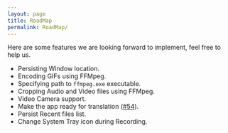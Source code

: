 ```yaml
---
layout: page
title: RoadMap
permalink: RoadMap/
---
```


Here are some features we are looking forward to implement, feel free to help us.

- Persisting Window location.
- Encoding GIFs using FFMpeg.
- Specifying path to `ffmpeg.exe` executable.
- Cropping Audio and Video files using FFMpeg.
- Video Camera support.
- Make the app ready for translation ([#54](https://github.com/MathewSachin/Captura/pull/54)).
- Persist Recent files list.
- Change System Tray icon during Recording.